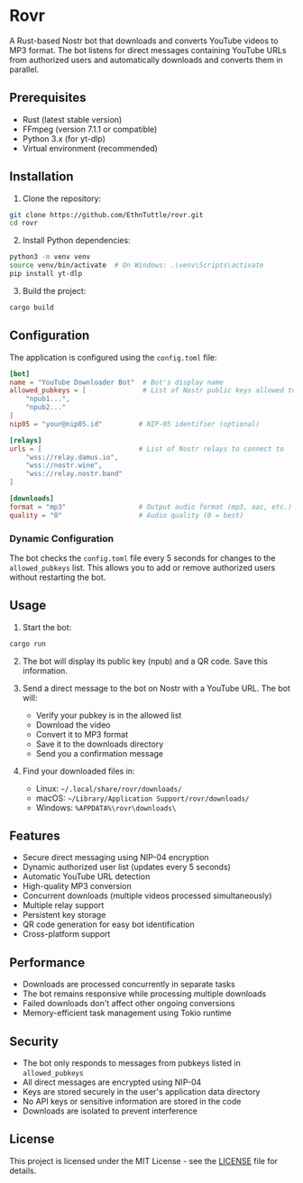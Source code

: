 # Rovr

A Rust-based Nostr bot that downloads and converts YouTube videos to MP3 format. The bot listens for direct messages containing YouTube URLs from authorized users and automatically downloads and converts them in parallel.

## Prerequisites

- Rust (latest stable version)
- FFmpeg (version 7.1.1 or compatible)
- Python 3.x (for yt-dlp)
- Virtual environment (recommended)

## Installation

1. Clone the repository:
```bash
git clone https://github.com/EthnTuttle/rovr.git
cd rovr
```

2. Install Python dependencies:
```bash
python3 -m venv venv
source venv/bin/activate  # On Windows: .\venv\Scripts\activate
pip install yt-dlp
```

3. Build the project:
```bash
cargo build
```

## Configuration

The application is configured using the `config.toml` file:

```toml
[bot]
name = "YouTube Downloader Bot"  # Bot's display name
allowed_pubkeys = [              # List of Nostr public keys allowed to use the bot
    "npub1...",
    "npub2..."
]
nip05 = "your@nip05.id"         # NIP-05 identifier (optional)

[relays]
urls = [                        # List of Nostr relays to connect to
    "wss://relay.damus.io",
    "wss://nostr.wine",
    "wss://relay.nostr.band"
]

[downloads]
format = "mp3"                  # Output audio format (mp3, aac, etc.)
quality = "0"                   # Audio quality (0 = best)
```

### Dynamic Configuration

The bot checks the `config.toml` file every 5 seconds for changes to the `allowed_pubkeys` list. This allows you to add or remove authorized users without restarting the bot.

## Usage

1. Start the bot:
```bash
cargo run
```

2. The bot will display its public key (npub) and a QR code. Save this information.

3. Send a direct message to the bot on Nostr with a YouTube URL. The bot will:
   - Verify your pubkey is in the allowed list
   - Download the video
   - Convert it to MP3 format
   - Save it to the downloads directory
   - Send you a confirmation message

4. Find your downloaded files in:
   - Linux: `~/.local/share/rovr/downloads/`
   - macOS: `~/Library/Application Support/rovr/downloads/`
   - Windows: `%APPDATA%\rovr\downloads\`

## Features

- Secure direct messaging using NIP-04 encryption
- Dynamic authorized user list (updates every 5 seconds)
- Automatic YouTube URL detection
- High-quality MP3 conversion
- Concurrent downloads (multiple videos processed simultaneously)
- Multiple relay support
- Persistent key storage
- QR code generation for easy bot identification
- Cross-platform support

## Performance

- Downloads are processed concurrently in separate tasks
- The bot remains responsive while processing multiple downloads
- Failed downloads don't affect other ongoing conversions
- Memory-efficient task management using Tokio runtime

## Security

- The bot only responds to messages from pubkeys listed in `allowed_pubkeys`
- All direct messages are encrypted using NIP-04
- Keys are stored securely in the user's application data directory
- No API keys or sensitive information are stored in the code
- Downloads are isolated to prevent interference

## License

This project is licensed under the MIT License - see the [LICENSE](LICENSE) file for details. 